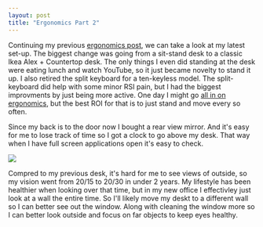 ```yaml
---
layout: post
title: "Ergonomics Part 2"
---
```


Continuing my previous [ergonomics post]({{site.baseurl}}/2021/11/01/ergonomics.html), we can take a look at my latest set-up. The biggest change was going from a sit-stand desk to a classic Ikea Alex + Countertop desk. The only things I even did standing at the desk were eating lunch and watch YouTube, so it just became novelty to stand it up. I also retired the split keyboard for a ten-keyless model. The split-keyboard did help with some minor RSI pain, but I had  the biggest improvments by just being more active. One day I might go [all in on ergonomics](https://medium.com/@stevenzhang/rsi-tips-fd8d14b07b72), but the best ROI for that is to just stand and move every so often.

Since my back is to the door now I bought a rear view mirror. And it's easy for me to lose track of time so I got a clock to go above my desk. That way when I have full screen applications open it's easy to check.

![]({{site.baseurl}}/assets/2024-12-01-ergonomics-part-2/desk-02.jpg)

Compred to my previous desk, it's hard for me to see views of outside, so my vision went from 20/15 to 20/30 in under 2 years. My lifestyle has been healthier when looking over that time, but in my new office I effectivley just look at a wall the entire time. So I'll likely move my deskt to a different wall so I can better see out the window. Along with cleaning the window more so I can better look outside and focus on far objects to keep eyes healthy.